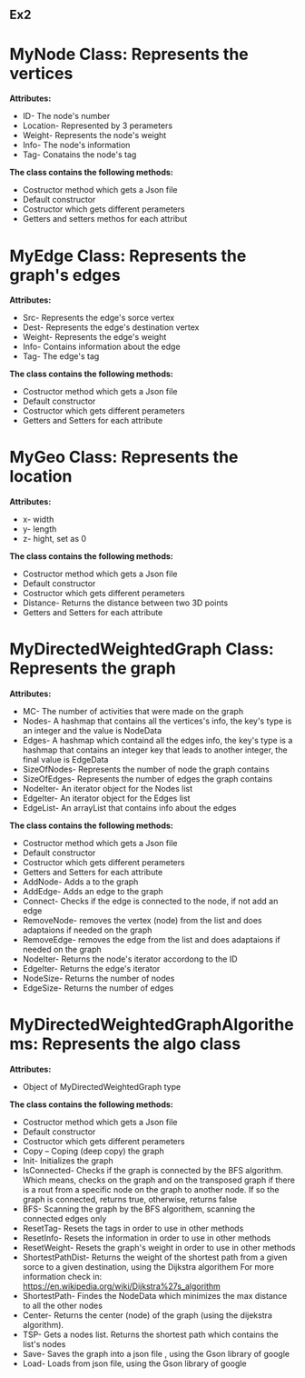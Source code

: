 ## Ex2 ##

# MyNode Class: Represents the vertices
  **Attributes:**
  * ID- The node's number
  * Location- Represented by 3 perameters
  * Weight- Represents the node's weight
  * Info- The node's information
  * Tag- Conatains the node's tag
 
 **The class contains the following methods:**
 * Costructor method which gets a Json file
 * Default constructor
 * Costructor which gets different perameters
 * Getters and setters methos for each attribut
 
# MyEdge Class: Represents the graph's edges
  **Attributes:**
  * Src- Represents the edge's sorce vertex
  * Dest- Represents the edge's destination vertex
  * Weight- Represents the edge's weight
  * Info- Contains information about the edge
  * Tag- The edge's tag
 
 **The class contains the following methods:**
 * Costructor method which gets a Json file
 * Default constructor
 * Costructor which gets different perameters
 * Getters and Setters for each attribute
    
# MyGeo Class: Represents the location
  **Attributes:**
  * x- width
  * y- length
  * z- hight, set as 0

  **The class contains the following methods:**
  * Costructor method which gets a Json file
  * Default constructor
  * Costructor which gets different perameters
  * Distance- Returns the distance between two 3D points
  * Getters and Setters for each attribute

# MyDirectedWeightedGraph Class: Represents the graph
  **Attributes:**
  * MC- The number of activities that were made on the graph
  * Nodes- A hashmap that contains all the vertices's info, the key's type is an integer and the value is NodeData
  * Edges- A hashmap which containd all the edges info, the key's type is a hashmap that contains an integer key that leads to another integer, the final value is EdgeData
  * SizeOfNodes- Represents the number of node the graph contains
  * SizeOfEdges- Represents the number of edges the graph contains
  * NodeIter- An iterator object for the Nodes list
  * EdgeIter- An iterator object for the Edges list
  * EdgeList- An arrayList that contains info about the edges
 
 **The class contains the following methods:**
 * Costructor method which gets a Json file
 * Default constructor
 * Costructor which gets different perameters
 * Getters and Setters for each attribute
 * AddNode- Adds a to the graph
 * AddEdge- Adds an edge to the graph
 * Connect- Checks if the edge is connected to the node, if not add an edge
 * RemoveNode- removes the vertex (node) from the list and does adaptaions if needed on the graph
 * RemoveEdge- removes the edge from the list and does adaptaions if needed on the graph
 * NodeIter- Returns the node's iterator accordong to the ID
 * EdgeIter- Returns the edge's iterator
 * NodeSize- Returns the number of nodes
 * EdgeSize- Returns the number of edges
# MyDirectedWeightedGraphAlgorithems: Represents the algo class
  **Attributes:**
  * Object of MyDirectedWeightedGraph type
  
  **The class contains the following methods:**
  * Costructor method which gets a Json file
  * Default constructor
  * Costructor which gets different perameters
  * Copy – Coping (deep copy) the graph
  * Init- Initializes the graph
  * IsConnected- Checks if the graph is connected by the BFS algorithm.
                 Which means, checks on the graph and on the transposed graph if there is a rout from a specific node on the graph to another node.
                 If so the graph is connected, returns true, otherwise, returns false
  * BFS- Scanning the graph by the BFS algorithem, scanning the connected edges only
  * ResetTag- Resets the tags in order to use in other methods
  * ResetInfo- Resets the information in order to use in other methods
  * ResetWeight- Resets the graph's weight in order to use in other methods
  * ShortestPathDist- Returns the weight of the shortest path from a given sorce to a given destination, using the Dijkstra algorithem
                      For more information check in: https://en.wikipedia.org/wiki/Dijkstra%27s_algorithm
  * ShortestPath- Findes the NodeData which minimizes the max distance to all the other nodes
  * Center- Returns the center (node) of the graph (using the dijekstra algorithm).
  * TSP- Gets a nodes list.
         Returns the shortest path which contains the list's nodes
  * Save- Saves the graph into a json file , using the Gson library of google
  * Load- Loads from json file, using the Gson library of google
  
      
